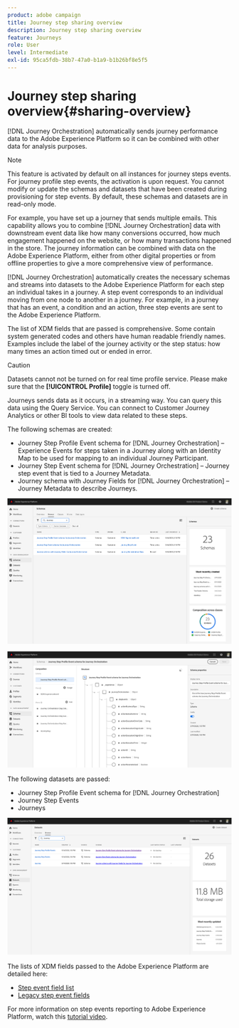 ```yaml
---
product: adobe campaign
title: Journey step sharing overview
description: Journey step sharing overview
feature: Journeys
role: User
level: Intermediate
exl-id: 95ca5fdb-38b7-47a0-b1a9-b1b26bf8e5f5
---
```

# Journey step sharing overview{#sharing-overview}

[!DNL Journey Orchestration] automatically sends journey performance data to the Adobe Experience Platform so it can be combined with other data for analysis purposes. 

>[!NOTE]
>
>This feature is activated by default on all instances for journey steps events. For journey profile step events, the activation is upon request. You cannot modify or update the schemas and datasets that have been created during provisioning for step events. By default, these schemas and datasets are in read-only mode.

For example, you have set up a journey that sends multiple emails. This capability allows you to combine [!DNL Journey Orchestration] data with downstream event data like how many conversions occurred, how much engagement happened on the website, or how many transactions happened in the store. The journey information can be combined with data on the Adobe Experience Platform, either from other digital properties or from offline properties to give a more comprehensive view of performance.

[!DNL Journey Orchestration] automatically creates the necessary schemas and streams into datasets to the Adobe Experience Platform for each step an individual takes in a journey. A step event corresponds to an individual moving from one node to another in a journey. For example, in a journey that has an event, a condition and an action, three step events are sent to the Adobe Experience Platform. 

The list of XDM fields that are passed is comprehensive. Some contain system generated codes and others have human readable friendly names. Examples include the label of the journey activity or the step status: how many times an action timed out or ended in error.

>[!CAUTION]
>
>Datasets cannot not be turned on for real time profile service. Please make sure that the **[!UICONTROL Profile]** toggle is turned off.

Journeys sends data as it occurs, in a streaming way. You can query this data using the Query Service. You can connect to Customer Journey Analytics or other BI tools to view data related to these steps.

The following schemas are created:

* Journey Step Profile Event schema for [!DNL Journey Orchestration] – Experience Events for steps taken in a Journey along with an Identity Map to be used for mapping to an individual Journey Participant.
* Journey Step Event schema for [!DNL Journey Orchestration] – Journey step event that is tied to a Journey Metadata.
* Journey schema with Journey Fields for [!DNL Journey Orchestration] – Journey Metadata to describe Journeys.

![](../assets/sharing1.png)

![](../assets/sharing2.png)

The following datasets are passed:

* Journey Step Profile Event schema for [!DNL Journey Orchestration]
* Journey Step Events
* Journeys

![](../assets/sharing3.png)

The lists of XDM fields passed to the Adobe Experience Platform are detailed here:

* [Step event field list](../building-journeys/sharing-field-list.md)
* [Legacy step event fields](../building-journeys/sharing-legacy-fields.md)

For more information on step events reporting to Adobe Experience Platform, watch this [tutorial video](https://experienceleague.adobe.com/docs/journey-orchestration-learn/tutorials/reporting-step-events-to-adobe-experience-platform.html).
